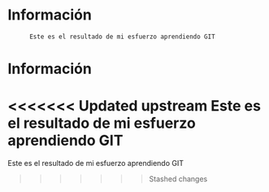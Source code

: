 # Información
          Este es el resultado de mi esfuerzo aprendiendo GIT


# Información
<<<<<<< Updated upstream
Este es el resultado de mi esfuerzo aprendiendo GIT
=======
Este es el resultado de mi esfuerzo aprendiendo GIT
>>>>>>> Stashed changes

